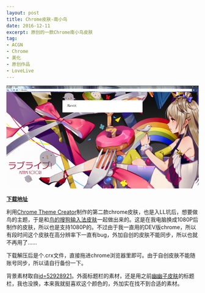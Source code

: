 ```yaml
---
layout: post
title: Chrome皮肤-南小鸟
date: 2016-12-11
excerpt: 原创的一款Chrome南小鸟皮肤
tag: 
- ACGN
- Chrome
- 美化
- 原创作品
- LoveLive
---
```


![0007](../img/0007.jpg)

[**下载地址**](../file/0005.7z)

利用[Chrome Theme Creator](http://windfire007.com/ChromeTheme/)制作的第二款chrome皮肤，也是入LL坑后，想要做鸟的主题，于是和[鸟的搜狗输入法皮肤](http://windfire007.com/SogouInputKotori/)一起做出来的。这是在我电脑换成1080P后制作的皮肤，所以也是支持1080P的。不过由于我一直用的DEV版chrome，所以有段时间这个皮肤在高分辨率下一直有bug，外加自创的皮肤不能同步，所以也就不再用了……

下载解压后是个.crx文件，直接拖进chrome浏览器里即可。由于自创皮肤不能随账号同步，所以请自行备份一下。

背景素材取自[id=52928921](http://www.pixiv.net/member_illust.php?mode=medium&illust_id=52928921)。外面标题栏的素材，还是用之前[幽幽子皮肤](http://windfire007.com/ChromeYuyuko/)的标题栏，我也没换，本来我就挺喜欢这个颜色的，外加实在找不到合适的素材。